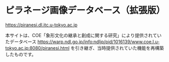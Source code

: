 # ピラネージ画像データベース（拡張版）

https://piranesi.dl.itc.u-tokyo.ac.jp

本サイトは、COE「象形文化の継承と創成に関する研究」により提供されていたデータベース https://warp.ndl.go.jp/info:ndljp/pid/1016139/www.coe.l.u-tokyo.ac.jp:8080/piranesi.html を引き継ぎ、当時提供されていた機能を再構築したものです。
